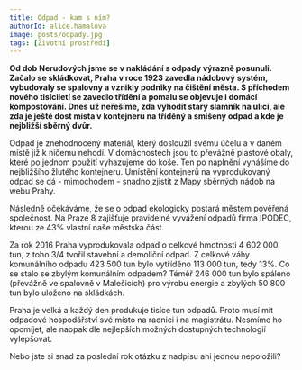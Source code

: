 ```yaml
---
title: Odpad - kam s ním?
authorId: alice.hamalova
image: posts/odpady.jpg
tags: [Životní prostředí]
---
```


**Od dob Nerudových jsme se v nakládání s odpady výrazně posunuli. Začalo se skládkovat, Praha v roce 1923 zavedla nádobový systém, vybudovaly se spalovny a vznikly podniky na čištění města. S příchodem nového tisíciletí se zavedlo třídění a pomalu se objevuje i domácí kompostování. Dnes už neřešíme, zda vyhodit starý slamník na ulici, ale zda je ještě dost místa v kontejneru na tříděný a smíšený odpad a kde je nejbližší sběrný dvůr.**

Odpad je znehodnocený materiál, který dosloužil svému účelu a v daném místě již k ničemu nehodí. V domácnostech jsou to převážně plastové obaly, které po jednom použití vyhazujeme do koše. Ten po naplnění vynášíme do nejbližšího žlutého kontejneru. Umístění kontejnerů na vyprodukovaný odpad se dá - mimochodem - snadno zjistit z Mapy sběrných nádob na webu Prahy.

Následně očekáváme, že se o odpad ekologicky postará městem pověřená společnost. Na Praze 8 zajišťuje pravidelné vyvážení odpadů firma IPODEC, kterou ze 43% vlastní naše městská část.

Za rok 2016 Praha vyprodukovala odpad o celkové hmotnosti 4 602 000 tun, z toho 3/4 tvořil stavební a demoliční odpad. Z celkové váhy komunálního odpadu 423 500 tun bylo vytříděno 113 000 tun, tedy 13%. Co se stalo se zbylým komunálním odpadem? Téměř 246 000 tun bylo spáleno (převážně ve spalovně v Malešicích) pro výrobu energie a zbylých 50 800 tun bylo uloženo na skládkách.

Praha je velká a každý den produkuje tisíce tun odpadů. Proto musí mít odpadové hospodářství své místo na radnici i na magistrátu. Nesmíme ho opomíjet, ale naopak dle nejlepších možných dostupných technologií vylepšovat.

Nebo jste si snad za poslední rok otázku z nadpisu ani jednou nepoložili?
